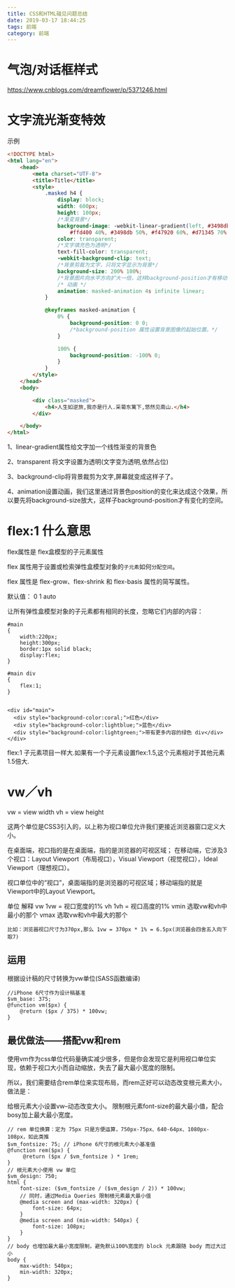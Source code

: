```yaml
---
title: CSS和HTML碰见问题总结
date: 2019-03-17 18:44:25
tags: 前端
category: 前端
---
```


# 气泡/对话框样式

https://www.cnblogs.com/dreamflower/p/5371246.html

# 文字流光渐变特效

示例

```html
<!DOCTYPE html>
<html lang="en">
	<head>
		<meta charset="UTF-8">
		<title>Title</title>
		<style>
			.masked h4 {
				display: block;
				width: 600px;
				height: 100px;
				/*渐变背景*/
				background-image: -webkit-linear-gradient(left, #3498db, #f47920 10%, #d71345 20%, #f7acbc 30%,
					#ffd400 40%, #3498db 50%, #f47920 60%, #d71345 70%, #f7acbc 80%, #ffd400 90%, #3498db);
				color: transparent;
				/*文字填充色为透明*/
				text-fill-color: transparent;
				-webkit-background-clip: text;
				/*背景剪裁为文字，只将文字显示为背景*/
				background-size: 200% 100%;
				/*背景图片向水平方向扩大一倍，这样background-position才有移动与变化的空间*/
				/* 动画 */
				animation: masked-animation 4s infinite linear;
			}

			@keyframes masked-animation {
				0% {
					background-position: 0 0;
					/*background-position 属性设置背景图像的起始位置。*/
				}

				100% {
					background-position: -100% 0;
				}
			}
		</style>
	</head>
	<body>

		<div class="masked">
			<h4>人生如逆旅,我亦是行人.采菊东篱下,悠然见南山.</h4>
		</div>

	</body>
</html>

```

1、linear-gradient属性给文字加一个线性渐变的背景色

2、transparent 将文字设置为透明(文字变为透明,依然占位)

3、background-clip将背景裁剪为文字,屏幕就变成这样子了。

4、animation设置动画，我们这里通过背景色position的变化来达成这个效果，所以要先将background-size放大，这样子background-position才有变化的空间。

# flex:1 什么意思

flex属性是 flex盒模型的子元素属性

flex 属性用于设置或检索弹性盒模型对象的`子元素`如何`分配空间`。

flex 属性是 flex-grow、flex-shrink 和 flex-basis 属性的简写属性。


默认值：	0 1 auto


让所有弹性盒模型对象的子元素都有相同的长度，忽略它们内部的内容：

```
#main
{
	width:220px;
	height:300px;
	border:1px solid black;
	display:flex;
}

#main div
{
	flex:1;
}


<div id="main">
  <div style="background-color:coral;">红色</div>
  <div style="background-color:lightblue;">蓝色</div>  
  <div style="background-color:lightgreen;">带有更多内容的绿色 div</div>
</div>
```

flex:1 子元素项目一样大.如果有一个子元素设置flex:1.5,这个元素相对于其他元素1.5倍大.

# vw／vh

vw = view width
vh = view height

这两个单位是CSS3引入的，以上称为视口单位允许我们更接近浏览器窗口定义大小。

在桌面端，视口指的是在桌面端，指的是浏览器的可视区域；
在移动端，它涉及3个视口：Layout Viewport（布局视口），Visual Viewport（视觉视口），Ideal Viewport（理想视口）。

视口单位中的“视口”，桌面端指的是浏览器的可视区域；移动端指的就是Viewport中的Layout Viewport。


单位	解释
vw	1vw = 视口宽度的1%
vh	1vh = 视口高度的1%
vmin	选取vw和vh中最小的那个
vmax	选取vw和vh中最大的那个

`
比如：浏览器视口尺寸为370px,那么 1vw = 370px * 1% = 6.5px(浏览器会四舍五入向下取7)
`
## 运用

根据设计稿的尺寸转换为vw单位(SASS函数编译)

```
//iPhone 6尺寸作为设计稿基准
$vm_base: 375; 
@function vm($px) {
    @return ($px / 375) * 100vw;
}
```

## 最优做法——搭配vw和rem

使用vm作为css单位代码量确实减少很多，但是你会发现它是利用视口单位实现，依赖于视口大小而自动缩放，失去了最大最小宽度的限制。

所以，我们需要结合rem单位来实现布局，而rem正好可以动态改变根元素大小，做法是：

给根元素大小设置vw–动态改变大小。
限制根元素font-size的最大最小值，配合bosy加上最大最小宽度。

```
// rem 单位换算：定为 75px 只是方便运算，750px-75px、640-64px、1080px-108px，如此类推
$vm_fontsize: 75; // iPhone 6尺寸的根元素大小基准值
@function rem($px) {
     @return ($px / $vm_fontsize ) * 1rem;
}
// 根元素大小使用 vw 单位
$vm_design: 750;
html {
    font-size: ($vm_fontsize / ($vm_design / 2)) * 100vw; 
    // 同时，通过Media Queries 限制根元素最大最小值
    @media screen and (max-width: 320px) {
        font-size: 64px;
    }
    @media screen and (min-width: 540px) {
        font-size: 108px;
    }
}
// body 也增加最大最小宽度限制，避免默认100%宽度的 block 元素跟随 body 而过大过小
body {
    max-width: 540px;
    min-width: 320px;
}
```







